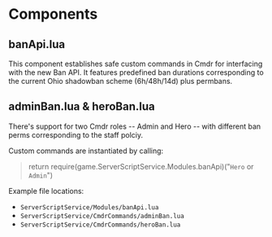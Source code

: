 # Components
## banApi.lua
This component establishes safe custom commands in Cmdr for interfacing with the new Ban API.
It features predefined ban durations corresponding to the current Ohio shadowban scheme (6h/48h/14d) plus permbans.

## adminBan.lua & heroBan.lua
There's support for two Cmdr roles -- Admin and Hero -- with different ban perms corresponding to the staff polciy.

Custom commands are  instantiated by calling: 
> return require(game.ServerScriptService.Modules.banApi)("`Hero` or `Admin`")



Example file locations: 
- `ServerScriptService/Modules/banApi.lua` 
- `ServerScriptService/CmdrCommands/adminBan.lua`
- `ServerScriptService/CmdrCommands/heroBan.lua`
